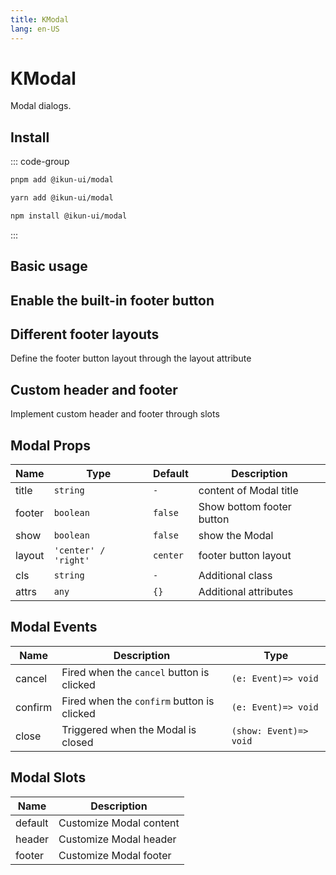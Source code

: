 ```yaml
---
title: KModal
lang: en-US
---
```


# KModal

Modal dialogs.

## Install

::: code-group

```bash [pnpm]
pnpm add @ikun-ui/modal
```

```bash [yarn]
yarn add @ikun-ui/modal
```

```bash [npm]
npm install @ikun-ui/modal
```

:::

## Basic usage

<demo src="../../../../example/modal/basic.svelte" github="https://github.com/ikun-svelte/ikun-ui/tree/main/components/Modal"></demo>

## Enable the built-in footer button

<demo src="../../../../example/modal/footer.svelte" github="https://github.com/ikun-svelte/ikun-ui/tree/main/components/Modal"></demo>

## Different footer layouts

Define the footer button layout through the layout attribute

<demo src="../../../../example/modal/layout.svelte" github="https://github.com/ikun-svelte/ikun-ui/tree/main/components/Modal"></demo>

## Custom header and footer

Implement custom header and footer through slots

<demo src="../../../../example/modal/custom.svelte" github="https://github.com/ikun-svelte/ikun-ui/tree/main/components/Modal"></demo>

## Modal Props

| Name   | Type                 | Default  | Description               |
| ------ | -------------------- | -------- | ------------------------- |
| title  | `string`             | `-`      | content of Modal title    |
| footer | `boolean`            | `false`  | Show bottom footer button |
| show   | `boolean`            | `false`  | show the Modal            |
| layout | `'center' / 'right'` | `center` | footer button layout      |
| cls    | `string`             | `-`      | Additional class          |
| attrs  | `any`                | `{}`     | Additional attributes     |

## Modal Events

| Name    | Description                                | Type                   |
| ------- | ------------------------------------------ | ---------------------- |
| cancel  | Fired when the `cancel` button is clicked  | `(e: Event)=> void`    |
| confirm | Fired when the `confirm` button is clicked | `(e: Event)=> void`    |
| close   | Triggered when the Modal is closed         | `(show: Event)=> void` |

## Modal Slots

| Name    | Description             |
| ------- | ----------------------- |
| default | Customize Modal content |
| header  | Customize Modal header  |
| footer  | Customize Modal footer  |
